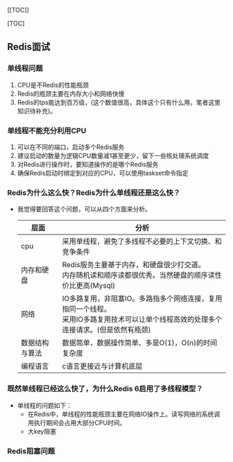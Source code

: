 [[TOC]]

[TOC]

## Redis面试

### 单线程问题

1. CPU是不Redis的性能瓶颈
2. Redis的瓶颈主要在内存大小和网络快慢
3. Redis的tps能达到百万级，(这个数值很高，具体这个只有什么用，笔者这里知识待补充)。

### 单线程不能充分利用CPU

1. 可以在不同的端口，启动多个Redis服务
2. 建议启动的数量为逻辑CPU数量减1甚至更少，留下一些核处理系统调度
3. 对Redis进行操作时，要知道操作的是哪个Redis服务
4. 确保Redis启动时绑定到对应的CPU，可以使用taskset命令指定

### Redis为什么这么快？Redis为什么单线程还是这么快？

- 我觉得要回答这个问题，可以从四个方面来分析。

  | 层面           | 分析                                                         |
  | -------------- | ------------------------------------------------------------ |
  | cpu            | 采用单线程，避免了多线程不必要的上下文切换、和竞争条件       |
  | 内存和硬盘     | Redis服务主要基于内存，和硬盘很少打交道。</br>内存随机读和顺序读都很优秀。当然硬盘的顺序读性价比更高(Mysql) |
  | 网络           | IO多路复用，非阻塞IO。多路指多个网络连接，复用指同一个线程。</br>采用IO多路复用技术可以让单个线程高效的处理多个连接请求。(但是依然有瓶颈) |
  | 数据结构与算法 | 数据简单，数据操作简单、多是O(1)，O(n)的时间复杂度           |
  | 编程语言       | c语言更接近与计算机底层                                      |

### 既然单线程已经这么快了，为什么Redis 6启用了多线程模型？

- 单线程的问题如下：
  - 在Redis中，单线程的性能瓶颈主要在网络IO操作上。读写网络的系统调用执行期间会占用大部分CPU时间。
  - 大key阻塞

### Redis阻塞问题

